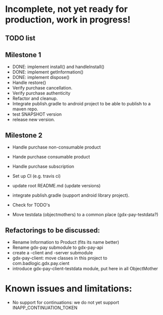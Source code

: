 # Incomplete, not yet ready for production, work in progress!

## TODO list

## Milestone 1

* DONE: implement install() and handleInstall()
* DONE: implement getInformation()
* DONE: implement dispose()
* Handle restore()
* Verify purchase cancellation.
* Verify purchase authenticity
* Refactor and cleanup.
* Integrate publish.gradle to android project to be able to publish to a maven repo.
* test SNAPSHOT version
* release new version.


## Milestone 2
* Handle purchase non-consumable product

* Hande purchase consumable product
* Handle purchase subscription
* Set up CI (e.g. travis ci)
* update root README.md (update versions)
* integrate publish.gradle (support android library project).
* Check for TODO's
* Move testdata (objectmothers) to a common place (gdx-pay-testdata?)

## Refactorings to be discussed:

* Rename Information to Product (fits its name better)
* Rename gdx-pay submodule to gdx-pay-api
* create a -client and -server submodule
* gdx-pay-client: move classes in this project to com.badlogic.gdx.pay.cient
* introduce gdx-pay-client-testdata module, put here in all ObjectMother

# Known issues and limitations:

* No support for continuations: we do not yet support INAPP_CONTINUATION_TOKEN	